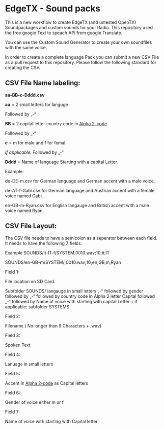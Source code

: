 # EdgeTX - Sound packs

This is a new workflow to create EdgeTX (and untested OpenTX) Soundpackages and custom sounds for your Radio. This repository used the free google Text to speach API from google Translate.

You can use the Custom Sound Generator to create your own soundfiles with the same voice.

In order to create a complete language Pack you can submit a new CSV File as a pull request to this repository. Please follow the following standard for creating the CSV.

 

## CSV File Name labeling:

  
**aa-BB-c-Dddd.csv**

**aa** = 2 small letters for languge

Followed by „-“

**BB** = 2 capital letter country code in [Alpha 2-code](https://www.iban.com/country-codes) 

Followed by „-“

**c** = m for male and f for femal

_if applicable:_ Followed by „-“

**Dddd** = Name of language Starting with a capital Letter.

  
Example:

de-DE-m.csv for German language and German accent with a male voice.

de-AT-f-Gabi.csv for German language and Austrian accent with a female voice named Gabi.

en-GB-m-Ryan.csv for English langauge and British accent with a male voice named Ryan.

  

  

## CSV File Layout:

  

The CSV file needs to have a semicolon as a seperator between each field. It needs to have the following 7 fields:

  

Example SOUNDS/it-IT-f/SYSTEM;0010.wav;10;it;IT

SOUNDS/en-GB-m/SYSTEM/;0010.wav;10;en;GB;m;Ryan

  

Field 1:

File location on SD Card.

Subfolder SOUNDS/ langauge in small letters „-“ followed by gender followed by „-“ followed by country code in Alpha 2 letter Capital followed „-“ followed by Name of voice with starting with capital Letter + if applicable: subfolder SYSTEMS

  

Field 2:

Filename ( No longer than 6 Characters + .wav)

Field 3:

Spoken Text

Field 4:

Lanuage in small letters

Field 5:

Accent in [Alpha 2-code](https://www.iban.com/country-codes)  as Capital letters

Field 6:

Gender of voice either m or f

Field 7:

Name of voice with starting with Capital letter.

